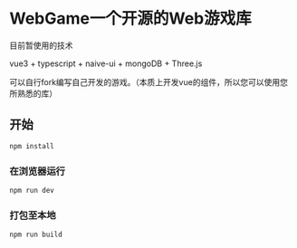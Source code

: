 # WebGame一个开源的Web游戏库

目前暂使用的技术

vue3 + typescript + naive-ui + mongoDB + Three.js

可以自行fork编写自己开发的游戏。（本质上开发vue的组件，所以您可以使用您所熟悉的库）

## 开始

```sh
npm install
```

### 在浏览器运行
```sh
npm run dev
```

### 打包至本地

```sh
npm run build
```
